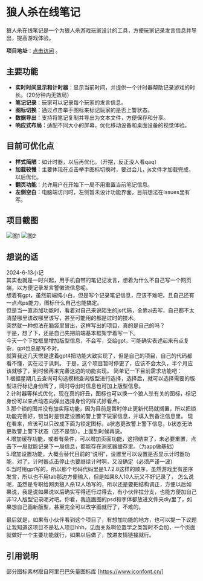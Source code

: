 # 狼人杀在线笔记

狼人杀在线笔记是一个为狼人杀游戏玩家设计的工具，方便玩家记录发言信息并导出，提高游戏体验。

**项目地址**：[点击访问](https://syhy0612.github.io/lrsNotes/) 。

## 主要功能

- **实时时间显示和计时器**：显示当前时间，并提供一个计时器帮助记录游戏的时长。（20分钟内无效局）
- **笔记记录**：玩家可以记录每个玩家的发言信息。
- **图标切换**：通过点击举手图标来标记玩家的是否上警状态。
- **数据导出**：支持将笔记复制并导出为文本文件，方便保存和分享。
- **响应式布局**：适配不同大小的屏幕，优化移动设备和桌面设备的视觉体验。

## 目前可优化点

- **样式简陋**：如计时器，以后再优化。（开摆，反正没人看qaq）
- **加载较慢**：主要体现在点击举手图标切换时，要过会儿，js文件才加载完成，以后优化。
- **翻页功能**：允许用户在开始下一局不用重置当前笔记信息。
- **左侧空白**：电脑端访问时，左侧暂未设计功能界面，目前想法在Issues里有写。

## 项目截图

![图1](img-readme/图1.png)
![图2](img-readme/图2.png)

## 想说的话

2024-6-13小记  
其实也就是一时兴起，用手机自带的笔记记发言，想着为什么不自己写一个网页端，以方便记录发言警徽流信息呢。  
想着有gpt，虽然前端纯小白，但是写个记录笔记信息，应该不难吧，且自己还有一点点ps能力，图标什么自己也能搞定。  
但是当一直添加功能时，看着对自己来说陌生的js代码，全靠ai去写，自己都不太清楚哪里该改哪里该写，甚至可能用的都是过时的技术。  
突然就一种想法在脑袋里冒出，这样写出的项目，真的是自己的吗？  
于是，想了下，还是自己先把前端基本框架学着写一下。  
今天一个下拉框里增加版型信息，不会写，交给gpt，可能确实表述起来有点复杂，gpt也总是写不对。  
就算我这几天愣是逮着gpt4把功能大致实现了，但是自己的项目，自己的代码都看不懂，实在过于讽刺。
于是，这个项目暂时停更了，应该不会太久，半个月应该就够了，到时候再来完善这边的功能实现。
简单记一下目前需求功能吧：  
1.根据星期几去查询可勾选模糊查询版型进行选择，选择后，就可以选择需要的版型进行标记身份牌了，同时导出时信息也可加上版型信息。  
2.计时器等样式优化，现在真的好丑，图标也可以换一个狼人杀有关的图标，标记身份可以来点动态向弹出选择身份的样式好看点。  
3.那个锁的图并没有加实际功能，因为目前是暂时停止更新代码就搁置，所以把锁功能完善好，锁当时是锁定设置的警上警下玩家信息，并填入到备注信息里。
现在看来，应该可以只改成下面为锁定图标，a状态更改警上警下信息，b状态无法更改警上警下状态（还不是锁），上面到时候再说。  
4.增加缓存功能，或者有条件，可以增加页面功能，这把结束了，未必要重置，点击下一局就能记录下一局信息，都能存在浏览器缓存里。（为app做基础）  
5.增加设置功能，大概会替代目前的“说明”，设置里可以设置是否显示计时器功能，对了，计时器点击停止也要继续计时啊，又没确定（必须严谨一波）  
6.当时用gpt写的，所以那个号码代码里是1.7.2.8这样的顺序，虽然游戏里有逆序发言，所以也不用tab那边方便输入，但是如果8人10人玩又不好记录了，
怎么说呢，虽然是专职给网页狼人杀12人场写的，所以还是要把结构调正，方便以后如果说，我是说如果说以后确实写得还行过得去，有小伙伴拉分支，也能方便加自己非12人版型记录呢对吧。你看，我连画图的psd和字体都放进文件夹diy里了，如果想自己画新版型，甚至完全可以改字画就行了，不难的。  

最后就是，如果有小伙伴看到这个项目了，有想加功能的地方，也可以提一下议题让我知道这项目不是私人项目hhh，见面关系啊位置学之类暂时不会加，一个页面就做好一个主要功能就行，如果以后做了，放进友情链接就行。

## 引用说明

部分图标素材取自阿里巴巴矢量图标库 [https://www.iconfont.cn/]

